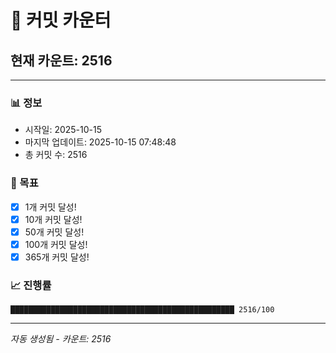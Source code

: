 # 🔢 커밋 카운터

## 현재 카운트: 2516

---

### 📊 정보
- 시작일: 2025-10-15
- 마지막 업데이트: 2025-10-15 07:48:48
- 총 커밋 수: 2516

### 🎯 목표
- [x] 1개 커밋 달성!
- [x] 10개 커밋 달성!
- [x] 50개 커밋 달성!
- [x] 100개 커밋 달성!
- [x] 365개 커밋 달성!

### 📈 진행률
```
██████████████████████████████████████████████████ 2516/100
```

---
*자동 생성됨 - 카운트: 2516*
